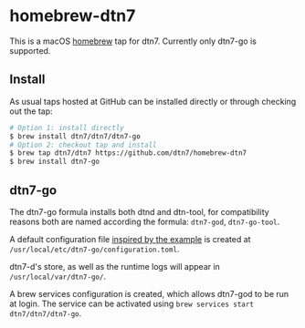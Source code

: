 # homebrew-dtn7

This is a macOS [homebrew](https://brew.sh) tap for dtn7. Currently only dtn7-go is supported.

## Install

As usual taps hosted at GitHub can be installed directly or through checking out the tap:

```bash
# Option 1: install directly
$ brew install dtn7/dtn7/dtn7-go
# Option 2: checkout tap and install 
$ brew tap dtn7/dtn7 https://github.com/dtn7/homebrew-dtn7
$ brew install dtn7-go
```

## dtn7-go

The dtn7-go formula installs both dtnd and dtn-tool, for compatibility reasons both are named according the formula: `dtn7-god`, `dtn7-go-tool`. 

A default configuration file [inspired by the example](https://github.com/dtn7/dtn7-go/blob/master/cmd/dtnd/configuration.toml) is created at `/usr/local/etc/dtn7-go/configuration.toml`.

dtn7-d's store, as well as the runtime logs will appear in `/usr/local/var/dtn7-go/`. 

A brew services configuration is created, which allows dtn7-god to be run at login. The service can be activated using `brew services start dtn7/dtn7/dtn7-go`.

